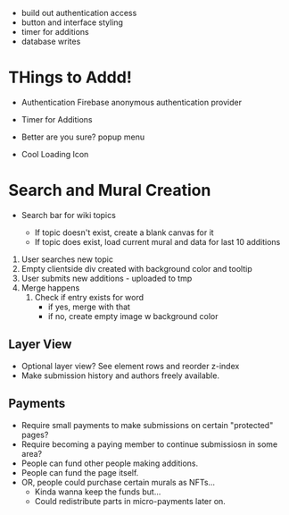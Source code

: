 - build out authentication access
- button and interface styling
- timer for additions
- database writes

# THings to Addd!

- Authentication
  Firebase anonymous authentication provider

- Timer for Additions

- Better are you sure? popup menu
- Cool Loading Icon

# Search and Mural Creation

- Search bar for wiki topics

  - If topic doesn't exist, create a blank canvas for it
  - If topic does exist, load current mural and data for last 10 additions

1. User searches new topic
2. Empty clientside div created with background color and tooltip
3. User submits new additions - uploaded to tmp
4. Merge happens
   1. Check if entry exists for word
      - if yes, merge with that
      - if no, create empty image w background color

## Layer View

- Optional layer view? See element rows and reorder z-index
- Make submission history and authors freely available.

## Payments

- Require small payments to make submissions on certain "protected" pages?
- Require becoming a paying member to continue submissiosn in some area?
- People can fund other people making additions.
- People can fund the page itself.
- OR, people could purchase certain murals as NFTs...
  - Kinda wanna keep the funds but...
  - Could redistribute parts in micro-payments later on.
